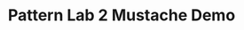 ---
title: Pattern Lab 2 Mustache Demo
link: https://github.com/pattern-lab/starterkit-twig-base
tags:
  - demo-PL2
  - demo-content
  - code
image: /images/pl-mustache-demo.png
---